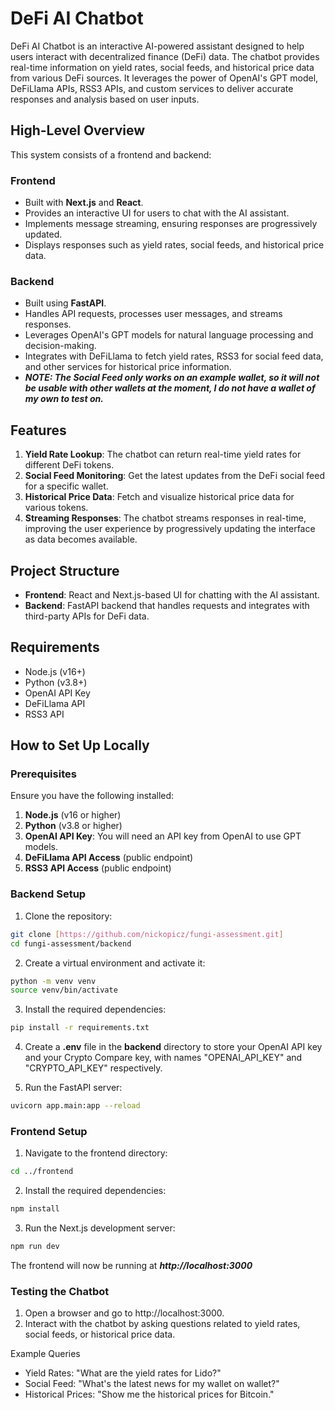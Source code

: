 # DeFi AI Chatbot

DeFi AI Chatbot is an interactive AI-powered assistant designed to help users interact with decentralized finance (DeFi) data. The chatbot provides real-time information on yield rates, social feeds, and historical price data from various DeFi sources. It leverages the power of OpenAI's GPT model, DeFiLlama APIs, RSS3 APIs, and custom services to deliver accurate responses and analysis based on user inputs.

## High-Level Overview

This system consists of a frontend and backend:

### Frontend
- Built with **Next.js** and **React**.
- Provides an interactive UI for users to chat with the AI assistant.
- Implements message streaming, ensuring responses are progressively updated.
- Displays responses such as yield rates, social feeds, and historical price data.
  
### Backend
- Built using **FastAPI**.
- Handles API requests, processes user messages, and streams responses.
- Leverages OpenAI's GPT models for natural language processing and decision-making.
- Integrates with DeFiLlama to fetch yield rates, RSS3 for social feed data, and other services for historical price information.
- ***NOTE: The Social Feed only works on an example wallet, so it will not be usable with other wallets at the moment, I do not have a wallet of my own to test on.***

## Features

1. **Yield Rate Lookup**: The chatbot can return real-time yield rates for different DeFi tokens.
2. **Social Feed Monitoring**: Get the latest updates from the DeFi social feed for a specific wallet.
3. **Historical Price Data**: Fetch and visualize historical price data for various tokens.
4. **Streaming Responses**: The chatbot streams responses in real-time, improving the user experience by progressively updating the interface as data becomes available.

## Project Structure

- **Frontend**: React and Next.js-based UI for chatting with the AI assistant.
- **Backend**: FastAPI backend that handles requests and integrates with third-party APIs for DeFi data.

## Requirements

- Node.js (v16+)
- Python (v3.8+)
- OpenAI API Key
- DeFiLlama API
- RSS3 API

## How to Set Up Locally

### Prerequisites

Ensure you have the following installed:

1. **Node.js** (v16 or higher)
2. **Python** (v3.8 or higher)
3. **OpenAI API Key**: You will need an API key from OpenAI to use GPT models.
4. **DeFiLlama API Access** (public endpoint)
5. **RSS3 API Access** (public endpoint)

### Backend Setup

1. Clone the repository:
```bash
git clone [https://github.com/nickopicz/fungi-assessment.git]
cd fungi-assessment/backend
```

2. Create a virtual environment and activate it:
```bash
python -m venv venv
source venv/bin/activate
```

3. Install the required dependencies:
```bash
pip install -r requirements.txt
```

4. Create a **.env** file in the **backend** directory to store your OpenAI API key and your Crypto Compare key, with names "OPENAI_API_KEY" and "CRYPTO_API_KEY" respectively.

5. Run the FastAPI server:
```bash
uvicorn app.main:app --reload
```


### Frontend Setup

1. Navigate to the frontend directory:
```bash
cd ../frontend
```

2. Install the required dependencies:
```bash
npm install
```

3. Run the Next.js development server:
```bash
npm run dev
```
The frontend will now be running at ***http://localhost:3000***


### Testing the Chatbot

 1. Open a browser and go to http://localhost:3000.
 2. Interact with the chatbot by asking questions related to yield rates, social feeds, or historical price data.


Example Queries

-  Yield Rates: "What are the yield rates for Lido?"
-  Social Feed: "What's the latest news for my wallet on wallet?"
-  Historical Prices: "Show me the historical prices for Bitcoin."



















